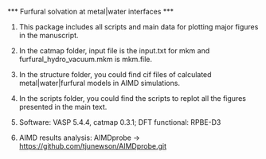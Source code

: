 *** Furfural solvation at metal|water interfaces ***

1. This package includes all scripts and main data for plotting major figures in the manuscript.

2. In the catmap folder, input file is the input.txt for mkm and furfural_hydro_vacuum.mkm is mkm.file.

3. In the structure folder, you could find cif files of calculated metal|water|furfural models in AIMD simulations.

4. In the scripts folder, you could find the scripts to replot all the figures presented in the main text.

5. Software: VASP 5.4.4, catmap 0.3.1; DFT functional: RPBE-D3

6. AIMD results analysis: AIMDprobe -> https://github.com/tjunewson/AIMDprobe.git
